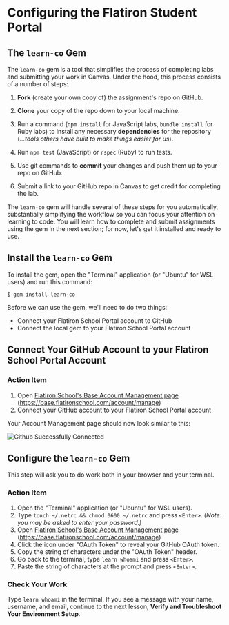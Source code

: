 # Configuring the Flatiron Student Portal

## The `learn-co` Gem

The `learn-co` gem is a tool that simplifies the process of completing labs and
submitting your work in Canvas. Under the hood, this process consists of a
number of steps:

1. **Fork** (create your own copy of) the assignment's repo on GitHub.

2. **Clone** your copy of the repo down to your local machine.

3. Run a command (`npm install` for JavaScript labs, `bundle install` for Ruby
   labs) to install any necessary **dependencies** for the repository (_...tools
   others have built to make things easier for us_).

4. Run `npm test` (JavaScript) or `rspec` (Ruby) to run tests.

5. Use git commands to **commit** your changes and push them up to your repo on
   GitHub.

6. Submit a link to your GitHub repo in Canvas to get credit for completing the
   lab.

The `learn-co` gem will handle several of these steps for you automatically,
substantially simplifying the workflow so you can focus your attention on
learning to code. You will learn how to complete and submit assignments using
the gem in the next section; for now, let's get it installed and ready to use.

## Install the `learn-co` Gem

To install the gem, open the "Terminal" application (or "Ubuntu" for WSL users)
and run this command:

```console
$ gem install learn-co
```

Before we can use the gem, we'll need to do two things:

- Connect your Flatiron School Portal account to GitHub
- Connect the local gem to your Flatiron School Portal account

## Connect Your GitHub Account to your Flatiron School Portal Account

### Action Item

1. Open [Flatiron School's Base Account Management page][base]
   (https://base.flatironschool.com/account/manage)
2. Connect your GitHub account to your Flatiron School Portal account

Your Account Management page should now look similar to this:

![Github Successfully Connected](https://curriculum-content.s3.amazonaws.com/phase-0/configuring-the-flatiron-student-portal/base-account-manage.png)

## Configure the `learn-co` Gem

This step will ask you to do work both in your browser and your terminal.

### Action Item

1. Open the "Terminal" application (or "Ubuntu" for WSL users).
2. Type `touch ~/.netrc && chmod 0600 ~/.netrc` and press `<Enter>`. _(Note: you
   may be asked to enter your password.)_
3. Open [Flatiron School's Base Account Management page][base]
   (https://base.flatironschool.com/account/manage)
4. Click the icon under "OAuth Token" to reveal your GitHub OAuth token.
5. Copy the string of characters under the "OAuth Token" header.
6. Go back to the terminal, type `learn whoami` and press `<Enter>`.
7. Paste the string of characters at the prompt and press `<Enter>`.

### Check Your Work

Type `learn whoami` in the terminal. If you see a message with your name,
username, and email, continue to the next lesson, **Verify and Troubleshoot Your
Environment Setup**.

[base]: https://base.flatironschool.com/account/manage